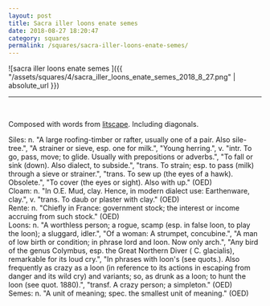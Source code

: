 ```yaml
---
layout: post
title: Sacra iller loons enate semes
date: 2018-08-27 18:20:47
category: squares
permalink: /squares/sacra-iller-loons-enate-semes/ 
---
```


![sacra iller loons enate semes ]({{ "/assets/squares/4/sacra_iller_loons_enate_semes_2018_8_27.png" | absolute_url }})
&nbsp;


---

&nbsp;

Composed with words from [litscape](https://www.litscape.com/). Including diagonals. 

Siles: n. "A large roofing-timber or rafter, usually one of a pair. Also sile-tree.", "A strainer or sieve, esp. one for milk.", "Young herring.", v. "intr. To go, pass, move; to glide. Usually with prepositions or adverbs.", "To fall or sink (down). Also dialect, to subside.", "trans. To strain; esp. to pass (milk) through a sieve or strainer.", "trans. To sew up (the eyes of a hawk). Obsolete.", "To cover (the eyes or sight). Also with up." (OED)  
Cloam: n. "In O.E. Mud, clay. Hence, in modern dialect use: Earthenware, clay.", v. "trans. To daub or plaster with clay." (OED)  
Rente: n. "Chiefly in France: government stock; the interest or income accruing from such stock." (OED)  
Loons: n. "A worthless person; a rogue, scamp (esp. in false loon, to play the loon); a sluggard, idler.", "Of a woman: A strumpet, concubine.", "A man of low birth or condition; in phrase lord and loon. Now only arch.", "Any bird of the genus Colymbus, esp. the Great Northern Diver ( C. glacialis), remarkable for its loud cry.", "In phrases with loon's (see quots.). Also frequently as crazy as a loon (in reference to its actions in escaping from danger and its wild cry) and variants; so, as drunk as a loon; to hunt the loon (see quot. 1880).", "transf. A crazy person; a simpleton." (OED)  
Semes: n. "A unit of meaning; spec. the smallest unit of meaning." (OED)  

